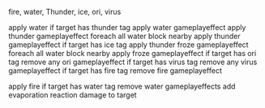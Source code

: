 fire, water, Thunder, ice, ori, virus

apply water
    if target has thunder tag
        apply water gameplayeffect
        apply thunder gameplayeffect
        foreach all water block nearby
            apply thunder gameplayeffect
    if target has ice tag
        apply thunder froze gameplayeffect
        foreach all water block nearby
            apply froze gameplayeffect
    if target has ori tag
        remove any ori gameplayeffect
    if target has virus tag
        remove any virus gameplayeffect
    if target has fire tag
        remove fire gameplayeffect
       
apply fire
    if target has water tag
        remove water gameplayeffects
        add evaporation reaction damage to target